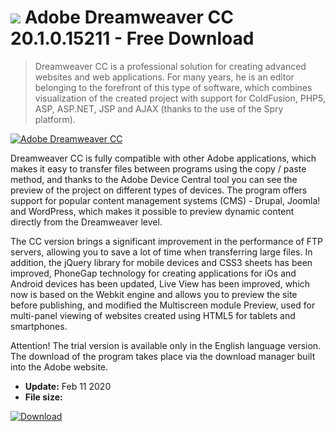 # ![](https://cdn.softexe.net/static/icon/win.gif) Adobe Dreamweaver CC 20.1.0.15211 - Free Download

> Dreamweaver CC is a professional solution for creating advanced websites and web applications. For many years, he is an editor belonging to the forefront of this type of software, which combines visualization of the created project with support for ColdFusion, PHP5, ASP, ASP.NET, JSP and AJAX (thanks to the use of the Spry platform).

[![Adobe Dreamweaver CC](https://gallery.dpcdn.pl/imgc/Tools/1819/g_-_420x350_1.5_-_x20110124145554_00.jpg)](https://softexe.net/win/development-it/web-applications/adobe-dreamweaver-cc:hdRb.html)

Dreamweaver CC is fully compatible with other Adobe applications, which makes it easy to transfer files between programs using the copy / paste method, and thanks to the Adobe Device Central tool you can see the preview of the project on different types of devices. The program offers support for popular content management systems (CMS) - Drupal, Joomla! and WordPress, which makes it possible to preview dynamic content directly from the Dreamweaver level.
 
 The CC version brings a significant improvement in the performance of FTP servers, allowing you to save a lot of time when transferring large files. In addition, the jQuery library for mobile devices and CSS3 sheets has been improved, PhoneGap technology for creating applications for iOs and Android devices has been updated, Live View has been improved, which now is based on the Webkit engine and allows you to preview the site before publishing, and modified the Multiscreen module Preview, used for multi-panel viewing of websites created using HTML5 for tablets and smartphones.
 
 Attention!
 The trial version is available only in the English language version.
 The download of the program takes place via the download manager built into the Adobe website.


- **Update:** Feb 11 2020
- **File size:** 

[![Download](https://cdn.softexe.net/static/img/download.png)](https://softexe.net/win/development-it/web-applications/adobe-dreamweaver-cc:hdRb.html)


